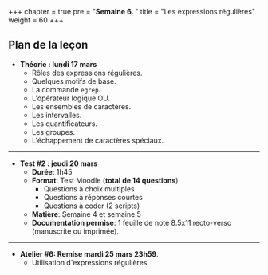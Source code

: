 +++
chapter = true
pre = "<b>Semaine 6. </b>"
title = "Les expressions régulières"
weight = 60
+++

## Plan de la leçon

- **Théorie : lundi 17 mars**
  - Rôles des expressions régulières.
  - Quelques motifs de base.
  - La commande `egrep`.
  - L'opérateur logique OU.
  - Les ensembles de caractères.
  - Les intervalles.
  - Les quantificateurs.
  - Les groupes.
  - L'échappement de caractères spéciaux.

---

- **Test #2 : jeudi 20 mars**
  - **Durée**: 1h45
  - **Format**: Test Moodle (**total de 14 questions**)
	- Questions à choix multiples
	- Questions à réponses courtes
	- Questions à coder (2 scripts) 
  - **Matière**: Semaine 4 et semaine 5
  - **Documentation permise**: 1 feuille de note 8.5x11 recto-verso (manuscrite ou imprimée).

---

- **Atelier #6: Remise mardi 25 mars 23h59**.
  - Utilisation d'expressions régulières.

